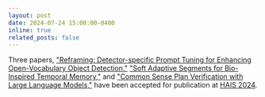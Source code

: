 ```yaml
---
layout: post
date: 2024-07-24 15:00:00-0400
inline: true
related_posts: false
---
```


Three papers, <a href='https://link.springer.com/chapter/10.1007/978-3-031-74186-9_11'>"Reframing: Detector-specific Prompt Tuning for Enhancing Open-Vocabulary Object Detection,"</a> <a href='https://link.springer.com/chapter/10.1007/978-3-031-74183-8_17'>"Soft Adaptive Segments for Bio-Inspired Temporal Memory,"</a> and <a href='https://link.springer.com/chapter/10.1007/978-3-031-74186-9_19'>"Common Sense Plan Verification with Large Language Models,"</a> have been accepted for publication at <a href='http://haisconference.eu'>HAIS 2024</a>.

